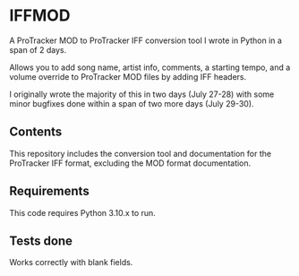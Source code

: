 # IFFMOD
A ProTracker MOD to ProTracker IFF conversion tool I wrote in Python in a span of 2 days.

Allows you to add song name, artist info, comments, a starting tempo, and a volume override to ProTracker MOD files by adding IFF headers.

I originally wrote the majority of this in two days (July 27-28) with some minor bugfixes done within a span of two more days (July 29-30).

## Contents
This repository includes the conversion tool and documentation for the ProTracker IFF format, excluding the MOD format documentation.

## Requirements
This code requires Python 3.10.x to run.

## Tests done
Works correctly with blank fields.
